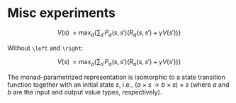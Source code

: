 # Misc experiments


$$V(s) \, = \max_a \left\{ \sum_{s'} P_a(s,s') \left( R_a(s,s') + \gamma V(s') \right) \right\}$$

Without `\left` and `\right`:

$$V(s) \, = \max_a \{ \sum_{s'} P_a(s,s') ( R_a(s,s') + \gamma V(s') ) \}$$



The monad-parametrized representation is isomorphic to a state transition function together with an initial state $s$, i.e., $(a \times s \to b \times s) \ \times \  s$ (where $a$ and $b$ are the input and output value types, respectively).
